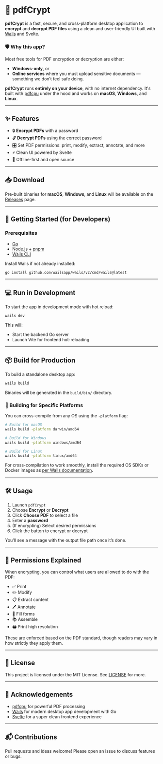 # 📄 pdfCrypt

**pdfCrypt** is a fast, secure, and cross-platform desktop application to **encrypt** and **decrypt PDF files** using a clean and user-friendly UI built with [Wails](https://wails.io) and Svelte.

### 🛡️ Why this app?

Most free tools for PDF encryption or decryption are either:

- **Windows-only**, or
- **Online services** where you must upload sensitive documents — something we don’t feel safe doing.

**pdfCrypt** runs **entirely on your device**, with no internet dependency. It's built with [pdfcpu](https://github.com/pdfcpu/pdfcpu) under the hood and works on **macOS**, **Windows**, and **Linux**.

---

## ✨ Features

- 🔒 **Encrypt PDFs** with a password
- 🔓 **Decrypt PDFs** using the correct password
- 🎛️ Set PDF permissions: print, modify, extract, annotate, and more
- ⚡ Clean UI powered by Svelte
- 💯 Offline-first and open source

---

## 📥 Download

Pre-built binaries for **macOS**, **Windows**, and **Linux** will be available on the [Releases](https://github.com/ashwinammanagi/pdfCrypt/releases) page.

---

## 🚀 Getting Started (for Developers)

### Prerequisites

- [Go](https://go.dev/doc/install)
- [Node.js + pnpm](https://pnpm.io/)
- [Wails CLI](https://wails.io/docs/gettingstarted/installation)

Install Wails if not already installed:

```bash
go install github.com/wailsapp/wails/v2/cmd/wails@latest
```

---

## 💻 Run in Development

To start the app in development mode with hot reload:

```bash
wails dev
```

This will:

- Start the backend Go server
- Launch Vite for frontend hot-reloading

---

## 📦 Build for Production

To build a standalone desktop app:

```bash
wails build
```

Binaries will be generated in the `build/bin/` directory.

### 🔧 Building for Specific Platforms

You can cross-compile from any OS using the `-platform` flag:

```bash
# Build for macOS
wails build -platform darwin/amd64

# Build for Windows
wails build -platform windows/amd64

# Build for Linux
wails build -platform linux/amd64
```

For cross-compilation to work smoothly, install the required OS SDKs or Docker images as [per Wails documentation](https://wails.io/docs/guides/crossplatform).

---

## 🛠 Usage

1. Launch `pdfCrypt`
2. Choose **Encrypt** or **Decrypt**
3. Click **Choose PDF** to select a file
4. Enter a **password**
5. (If encrypting) Select desired permissions
6. Click the button to encrypt or decrypt

You’ll see a message with the output file path once it’s done.

---

## 🔐 Permissions Explained

When encrypting, you can control what users are allowed to do with the PDF:

- ✅ Print
- ✏️ Modify
- 📋 Extract content
- 🖊️ Annotate
- 📝 Fill forms
- 📚 Assemble
- 🖨️ Print high resolution

These are enforced based on the PDF standard, though readers may vary in how strictly they apply them.

---

## 📄 License

This project is licensed under the MIT License. See [LICENSE](./LICENSE) for more.

---

## 🙏 Acknowledgements

- [pdfcpu](https://github.com/pdfcpu/pdfcpu) for powerful PDF processing
- [Wails](https://wails.io) for modern desktop app development with Go
- [Svelte](https://svelte.dev) for a super clean frontend experience

---

## 📬 Contributions

Pull requests and ideas welcome! Please open an issue to discuss features or bugs.

